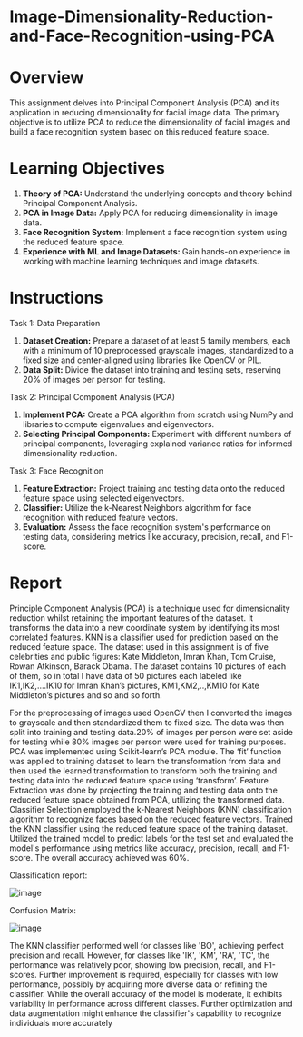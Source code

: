 # Image-Dimensionality-Reduction-and-Face-Recognition-using-PCA

# Overview

This assignment delves into Principal Component Analysis (PCA) and its application in reducing dimensionality for facial image data. The primary objective is to utilize PCA to reduce the dimensionality of facial images and build a face recognition system based on this reduced feature space.

# Learning Objectives

1. **Theory of PCA:** Understand the underlying concepts and theory behind Principal Component Analysis.
2. **PCA in Image Data:** Apply PCA for reducing dimensionality in image data.
3. **Face Recognition System:** Implement a face recognition system using the reduced feature space.
4. **Experience with ML and Image Datasets:** Gain hands-on experience in working with machine learning techniques and image datasets.

# Instructions

Task 1: Data Preparation

1. **Dataset Creation:** Prepare a dataset of at least 5 family members, each with a minimum of 10 preprocessed grayscale images, standardized to a fixed size and center-aligned using libraries like OpenCV or PIL.
2. **Data Split:** Divide the dataset into training and testing sets, reserving 20% of images per person for testing.

Task 2: Principal Component Analysis (PCA)

1. **Implement PCA:** Create a PCA algorithm from scratch using NumPy and libraries to compute eigenvalues and eigenvectors.
2. **Selecting Principal Components:** Experiment with different numbers of principal components, leveraging explained variance ratios for informed dimensionality reduction.

Task 3: Face Recognition

1. **Feature Extraction:** Project training and testing data onto the reduced feature space using selected eigenvectors.
2. **Classifier:** Utilize the k-Nearest Neighbors algorithm for face recognition with reduced feature vectors.
3. **Evaluation:** Assess the face recognition system's performance on testing data, considering metrics like accuracy, precision, recall, and F1-score.


# Report
Principle Component Analysis (PCA) is a technique used for dimensionality reduction whilst  retaining the important features of the dataset. It transforms the data into a new coordinate  system by identifying its most correlated features. KNN is a classifier used for prediction based on the reduced feature space. The dataset used in this assignment is of five celebrities and public figures: Kate Middleton,  Imran Khan, Tom Cruise, Rowan Atkinson, Barack Obama. The dataset contains 10 pictures of each of them, so in total I have data of 50 pictures each labeled like IK1,IK2,….IK10 for  Imran Khan’s pictures, KM1,KM2,..,KM10 for Kate Middleton’s pictures and so and so  forth. 

For the preprocessing of images used OpenCV then I converted the images to grayscale and then standardized them to fixed size. The data was then split into training and testing data.20% of images per person were set aside for testing while 80% images per person were used  for training purposes. PCA was implemented using Scikit-learn’s PCA module. The ‘fit’ function was applied to  training dataset to learn the transformation from data and then used the learned  transformation to transform both the training and testing data into the reduced feature space  using ‘transform’. Feature Extraction was done by projecting the training and testing data  onto the reduced feature space obtained from PCA, utilizing the transformed data. Classifier  Selection employed the k-Nearest Neighbors (KNN) classification algorithm to recognize  faces based on the reduced feature vectors. Trained the KNN classifier using the reduced  feature space of the training dataset. Utilized the trained model to predict labels for the test  set and evaluated the model's performance using metrics like accuracy, precision, recall, and F1-score. The overall accuracy achieved was 60%.

Classification report:

![image](https://github.com/AmnaAkbar1/Image-Dimensionality-Reduction-and-Face-Recognition-using-PCA/assets/145672191/574fbfca-cf1e-4c9c-acfd-983a6f4dc08a)

Confusion Matrix:

![image](https://github.com/AmnaAkbar1/Image-Dimensionality-Reduction-and-Face-Recognition-using-PCA/assets/145672191/42f00fb3-eb20-4b18-8a99-673e9ac03ede)

The KNN classifier performed well for classes like 'BO', achieving perfect precision and  recall. However, for classes like 'IK', 'KM', 'RA', 'TC', the performance was relatively poor,  showing low precision, recall, and F1-scores. Further improvement is required, especially for  classes with low performance, possibly by acquiring more diverse data or refining the  classifier. While the overall accuracy of the model is moderate, it exhibits variability in  performance across different classes. Further optimization and data augmentation might enhance the classifier's capability to recognize individuals more accurately




